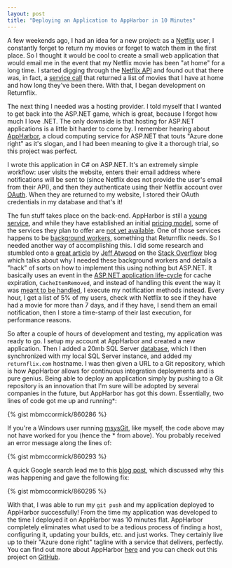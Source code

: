 ```yaml
---
layout: post
title: "Deploying an Application to AppHarbor in 10 Minutes"
---
```


A few weekends ago, I had an idea for a new project: as a [Netflix](http://www.netflix.com/) user, I constantly forget to return my movies or forget to watch them in the first place. So I thought it would be cool to create a small web application that would email me in the event that my Netflix movie has been "at home" for a long time. I started digging through the [Netflix API](http://developer.netflix.com/) and found out that there was, in fact, a [service call](http://developer.netflix.com/docs/REST_API_Reference#0_41310) that returned a list of movies that I have at home and how long they've been there. With that, I began development on Returnflix.

The next thing I needed was a hosting provider. I told myself that I wanted to get back into the ASP.NET game, which is great, because I forgot how much I love .NET. The only downside is that hosting for ASP.NET applications is a little bit harder to come by. I remember hearing about [AppHarbor](http://appharbor.com/), a cloud computing service for ASP.NET that touts "Azure done right" as it's slogan, and I had been meaning to give it a thorough trial, so this project was perfect.

I wrote this application in C# on ASP.NET. It's an extremely simple workflow: user visits the website, enters their email address where notifications will be sent to (since Netflix does not provide the user's email from their API), and then they authenticate using their Netflix account over [OAuth](http://oauth.net/). When they are returned to my website, I stored their OAuth credentials in my database and that's it!

The fun stuff takes place on the back-end. AppHarbor is still a [young service](http://blog.appharbor.com/2010/11/13/welcome-aboard), and while they have established an initial [pricing model](http://appharbor.com/page/pricing), some of the services they plan to offer are [not yet available](http://blog.appharbor.com/2011/1/27/preliminary-pricing-page). One of those services happens to be [background workers](http://blog.appharbor.com/2011/1/20/handling-background-tasks), something that Returnflix needs. So I needed another way of accomplishing this. I did some research and stumbled onto a [great article](http://blog.stackoverflow.com/2008/07/easy-background-tasks-in-aspnet/) by [Jeff Atwood](http://www.codinghorror.com/blog/) on the [Stack Overflow](http://stackoverflow.com/) blog which talks about why I needed these background workers and details a "hack" of sorts on how to implement this using nothing but ASP.NET. It basically uses an event in the [ASP.NET application life-cycle](http://msdn.microsoft.com/en-us/library/ms178473.aspx) for cache expiration, `CacheItemRemoved`, and instead of handling this event the way it was [meant to be handled](http://weblogs.asp.net/kwarren/archive/2004/05/20/136129.aspx), I execute my notification methods instead. Every hour, I get a list of 5% of my users, check with Netflix to see if they have had a movie for more than 7 days, and if they have, I send them an email notification, then I store a time-stamp of their last execution, for performance reasons.

So after a couple of hours of development and testing, my application was ready to go. I setup my account at AppHarbor and created a new application. Then I added a 20mb SQL Server [database](http://blog.appharbor.com/2010/12/06/now-with-sql-server), which I then synchronized with my local SQL Server instance, and added my `returnflix.com` hostname. I was then given a URL to a Git repository, which is how AppHarbor allows for continuous integration deployments and is pure genius. Being able to deploy an application simply by pushing to a Git repository is an innovation that I'm sure will be adopted by several companies in the future, but AppHarbor has got this down. Essentially, two lines of code got me up and running*:

{% gist mbmccormick/860286 %}

If you're a Windows user running [msysGit](http://code.google.com/p/msysgit/), like myself, the code above may not have worked for you (hence the * from above). You probably received an error message along the lines of:

{% gist mbmccormick/860293 %}

A quick Google search lead me to this [blog post](http://www.lostechies.com/blogs/dahlbyk/archive/2010/09/26/msysgit-error-setting-certificate-verify-locations.aspx), which discussed why this was happening and gave the following fix:

{% gist mbmccormick/860295 %}

With that, I was able to run my `git push` and my application deployed to AppHarbor successfully! From the time my application was developed to the time I deployed it on AppHarbor was 10 minutes flat. AppHarbor completely eliminates what used to be a tedious process of finding a host, configuring it, updating your builds, etc. and just works. They certainly live up to their "Azure done right" tagline with a service that delivers, perfectly. You can find out more about AppHarbor [here](http://www.appharbor.com) and you can check out this project on [GitHub](http://github.com/mbmccormick/returnflix).
